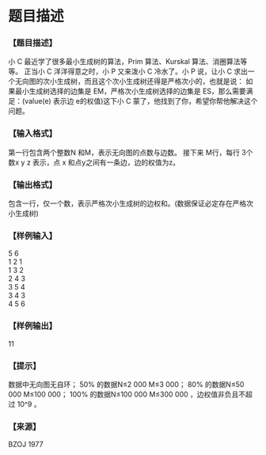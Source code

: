 # 题目描述


<h3>
【题目描述】
</h3>
<p>
小 C 最近学了很多最小生成树的算法，Prim 算法、Kurskal 算法、消圈算法等等。 正当小 C 洋洋得意之时，小 P 又来泼小 C 冷水了。小 P 说，让小 C 求出一个无向图的次小生成树，而且这个次小生成树还得是严格次小的，也就是说： 如果最小生成树选择的边集是 EM，严格次小生成树选择的边集是 ES，那么需要满足：(value(e) 表示边 e的权值)<img alt="" src="/upload/image/20160904/20160904155350_31011.jpg"/>这下小 C 蒙了，他找到了你，希望你帮他解决这个问题。
</p>
<h3>
【输入格式】
</h3>
<p>
第一行包含两个整数N 和M，表示无向图的点数与边数。 接下来 M行，每行 3个数x y z 表示，点 x 和点y之间有一条边，边的权值为z。
</p>
<h3>
【输出格式】
</h3>
<p>
包含一行，仅一个数，表示严格次小生成树的边权和。(数据保证必定存在严格次小生成树)
</p>
<h3>
【样例输入】
</h3>
<p>
5 6<br/>
1 2 1<br/>
1 3 2<br/>
2 4 3<br/>
3 5 4<br/>
3 4 3<br/>
4 5 6
</p>
<h3>
【样例输出】
</h3>
<p>
11
</p>
<h3>
【提示】
</h3>
<p>
数据中无向图无自环； 50% 的数据N≤2 000 M≤3 000； 80% 的数据N≤50 000 M≤100 000； 100% 的数据N≤100 000 M≤300 000 ，边权值非负且不超过 10^9 。
</p>
<h3>
【来源】
</h3>
<p>
BZOJ 1977
</p>
